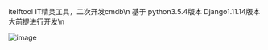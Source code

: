 ﻿
itelftool IT精灵工具，二次开发cmdb\n
基于 python3.5.4版本 Django1.11.14版本 大前提进行开发\n

![image](https://raw.githubusercontent.com/wiki/420521738/itelftool/%E4%BB%AA%E8%A1%A8%E7%9B%98.png)